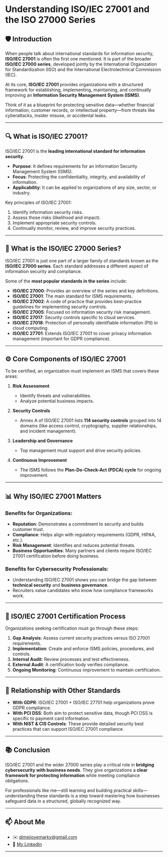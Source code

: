 # Understanding ISO/IEC 27001 and the ISO 27000 Series


## 🛡️ Introduction

When people talk about international standards for information security, **ISO/IEC 27001** is often the first one mentioned. It is part of the broader **ISO/IEC 27000 series**, developed jointly by the International Organization for Standardization (ISO) and the International Electrotechnical Commission (IEC).  

At its core, **ISO/IEC 27001** provides organizations with a structured framework for establishing, implementing, maintaining, and continually improving an **Information Security Management System (ISMS)**.  

Think of it as a blueprint for protecting sensitive data—whether financial information, customer records, or intellectual property—from threats like cyberattacks, insider misuse, or accidental leaks.

---

## 🔍 What is ISO/IEC 27001?

ISO/IEC 27001 is the **leading international standard for information security**.  

- **Purpose**: It defines requirements for an Information Security Management System (ISMS).  
- **Focus**: Protecting the confidentiality, integrity, and availability of information.  
- **Applicability**: It can be applied to organizations of any size, sector, or industry.  

Key principles of ISO/IEC 27001:
1. Identify information security risks.  
2. Assess those risks (likelihood and impact).  
3. Implement appropriate security controls.  
4. Continually monitor, review, and improve security practices.  

---

## 📑 What is the ISO/IEC 27000 Series?

ISO/IEC 27001 is just one part of a larger family of standards known as the **ISO/IEC 27000 series**. Each standard addresses a different aspect of information security and compliance.  

Some of the **most popular standards in the series** include:

- **ISO/IEC 27000**: Provides an overview of the series and key definitions.  
- **ISO/IEC 27001**: The main standard for ISMS requirements.  
- **ISO/IEC 27002**: A code of practice that provides best-practice guidelines for implementing security controls.  
- **ISO/IEC 27005**: Focused on information security risk management.  
- **ISO/IEC 27017**: Security controls specific to cloud services.  
- **ISO/IEC 27018**: Protection of personally identifiable information (PII) in cloud computing.  
- **ISO/IEC 27701**: Extends ISO/IEC 27001 to cover privacy information management (important for GDPR compliance).  

---

## ⚙️ Core Components of ISO/IEC 27001

To be certified, an organization must implement an ISMS that covers these areas:

1. **Risk Assessment**  
   - Identify threats and vulnerabilities.  
   - Analyze potential business impacts.  

2. **Security Controls**  
   - Annex A of ISO/IEC 27001 lists **114 security controls** grouped into 14 domains (like access control, cryptography, supplier relationships, and incident management).  

3. **Leadership and Governance**  
   - Top management must support and drive security policies.  

4. **Continuous Improvement**  
   - The ISMS follows the **Plan-Do-Check-Act (PDCA) cycle** for ongoing improvement.  

---

## 📊 Why ISO/IEC 27001 Matters

### Benefits for Organizations:
- **Reputation**: Demonstrates a commitment to security and builds customer trust.  
- **Compliance**: Helps align with regulatory requirements (GDPR, HIPAA, etc.).  
- **Risk Management**: Identifies and reduces potential threats.  
- **Business Opportunities**: Many partners and clients require ISO/IEC 27001 certification before doing business.  

### Benefits for Cybersecurity Professionals:
- Understanding ISO/IEC 27001 shows you can bridge the gap between **technical security** and **business governance**.  
- Recruiters value candidates who know how compliance frameworks work.  

---

## 🧩 ISO/IEC 27001 Certification Process

Organizations seeking certification must go through these steps:

1. **Gap Analysis**: Assess current security practices versus ISO 27001 requirements.  
2. **Implementation**: Create and enforce ISMS policies, procedures, and controls.  
3. **Internal Audit**: Review processes and test effectiveness.  
4. **External Audit**: A certification body verifies compliance.  
5. **Ongoing Monitoring**: Continuous improvement to maintain certification.  

---

## 🔗 Relationship with Other Standards

- **With GDPR**: ISO/IEC 27001 + ISO/IEC 27701 help organizations prove GDPR compliance.  
- **With PCI DSS**: Both aim to protect sensitive data, though PCI DSS is specific to payment card information.  
- **With NIST & CIS Controls**: These provide detailed security best practices that can support ISO/IEC 27001 compliance.  

---

## 📚 Conclusion

ISO/IEC 27001 and the wider 27000 series play a critical role in **bridging cybersecurity with business needs**. They give organizations a **clear framework for protecting information** while meeting compliance obligations.  

For professionals like me—still learning and building practical skills—understanding these standards is a step toward mastering how businesses safeguard data in a structured, globally recognized way.  

---

## 📫 About Me

- ✉️ dimejioyemarky@gmail.com  
- 🔗 [My LinkedIn](https://www.linkedin.com/in/oladimeji-oyediran-657658238)    

---
